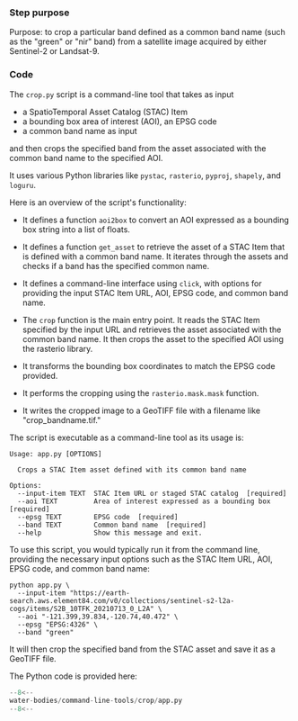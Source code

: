 ### Step purpose 

Purpose: to crop a particular band defined as a common band name (such as the "green" or "nir" band) from a satellite image acquired by either Sentinel-2 or Landsat-9. 

### Code

The `crop.py` script is a command-line tool that takes as input

* a SpatioTemporal Asset Catalog (STAC) Item
* a bounding box area of interest (AOI), an EPSG code
* a common band name as input

and then crops the specified band from the asset associated with the common band name to the specified AOI. 

It uses various Python libraries like `pystac`, `rasterio`, `pyproj`, `shapely`, and `loguru`.

Here is an overview of the script's functionality:

* It defines a function `aoi2box` to convert an AOI expressed as a bounding box string into a list of floats.

* It defines a function `get_asset` to retrieve the asset of a STAC Item that is defined with a common band name. It iterates through the assets and checks if a band has the specified common name.

* It defines a command-line interface using `click`, with options for providing the input STAC Item URL, AOI, EPSG code, and common band name.

* The `crop` function is the main entry point. It reads the STAC Item specified by the input URL and retrieves the asset associated with the common band name. It then crops the asset to the specified AOI using the rasterio library.

* It transforms the bounding box coordinates to match the EPSG code provided.

* It performs the cropping using the `rasterio.mask.mask` function.

* It writes the cropped image to a GeoTIFF file with a filename like "crop_bandname.tif."

The script is executable as a command-line tool as its usage is:

```
Usage: app.py [OPTIONS]

  Crops a STAC Item asset defined with its common band name

Options:
  --input-item TEXT  STAC Item URL or staged STAC catalog  [required]
  --aoi TEXT         Area of interest expressed as a bounding box  [required]
  --epsg TEXT        EPSG code  [required]
  --band TEXT        Common band name  [required]
  --help             Show this message and exit.
```

To use this script, you would typically run it from the command line, providing the necessary input options such as the STAC Item URL, AOI, EPSG code, and common band name: 

```
python app.py \
  --input-item "https://earth-search.aws.element84.com/v0/collections/sentinel-s2-l2a-cogs/items/S2B_10TFK_20210713_0_L2A" \
  --aoi "-121.399,39.834,-120.74,40.472" \
  --epsg "EPSG:4326" \
  --band "green" 
```

It will then crop the specified band from the STAC asset and save it as a GeoTIFF file.

The Python code is provided here:

```python linenums="1" title="water-bodies/command-line-tools/crop/app.py"
--8<--
water-bodies/command-line-tools/crop/app.py
--8<--
```